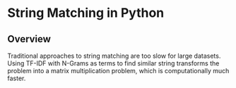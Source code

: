 # String Matching in Python
## Overview
Traditional approaches to string matching are too slow for large datasets. Using TF-IDF with N-Grams as terms to find similar string transforms the problem into a matrix multiplication problem, which is computationally much faster.
